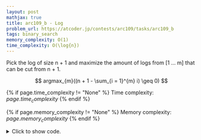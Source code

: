 ```yaml
---
layout: post
mathjax: true
title: arc109_b - Log
problem_url: https://atcoder.jp/contests/arc109/tasks/arc109_b
tags: binary_search
memory_complexity: O(1)
time_complexity: O(\log{n})
---
```


Pick the log of size n + 1 and maximize the amount of logs from [1 ... m]
that can be cut from n + 1.

$$ argmax_{m}((n + 1 - \sum_{i = 1}^{m} i) \geq 0) $$



{% if page.time_complexity != "None" %}
Time complexity: ${{ page.time_complexity }}$
{% endif %}

{% if page.memory_complexity != "None" %}
Memory complexity: ${{ page.memory_complexity }}$
{% endif %}

<details>
<summary>
<p style="display:inline">Click to show code.</p>
</summary>
```cpp
{% raw %}
using namespace std;
using ll = long long;
using ii = pair<int, int>;
using vi = vector<int>;
using predicate = function<bool(ll)>;
ll n;
inline bool ok(ll m) { return (2 * (n + 1)) / m >= m + 1; }
ll bs(ll l, ll r, predicate p)
{
    while (l < r)
    {
        ll m = l + (r - l + 1) / 2;
        if (p(m))
            l = m;
        else
            r = m - 1;
    }
    return l;
}
int main(void)
{
    ios::sync_with_stdio(false), cin.tie(NULL);
    cin >> n;
    auto ans = bs(1, n, ok);
    cout << n - ans + 1 << endl;
    return 0;
}

{% endraw %}
```
</details>


